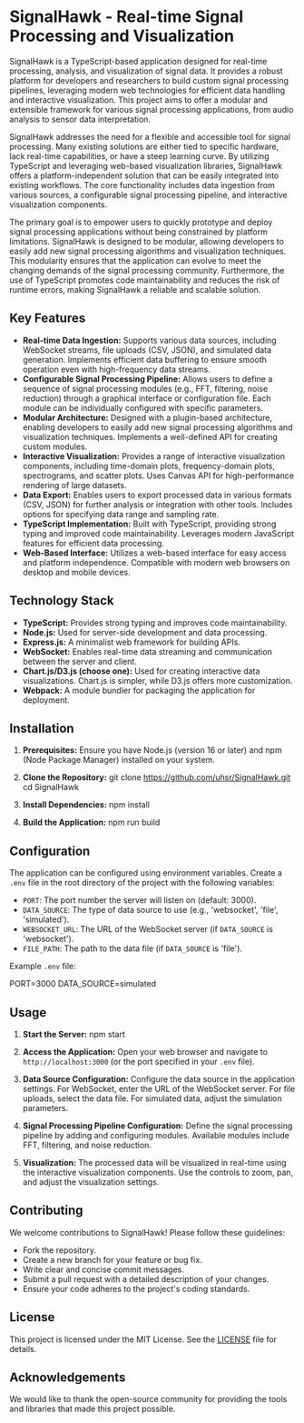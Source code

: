 # SignalHawk - Real-time Signal Processing and Visualization

SignalHawk is a TypeScript-based application designed for real-time processing, analysis, and visualization of signal data. It provides a robust platform for developers and researchers to build custom signal processing pipelines, leveraging modern web technologies for efficient data handling and interactive visualization. This project aims to offer a modular and extensible framework for various signal processing applications, from audio analysis to sensor data interpretation.

SignalHawk addresses the need for a flexible and accessible tool for signal processing. Many existing solutions are either tied to specific hardware, lack real-time capabilities, or have a steep learning curve. By utilizing TypeScript and leveraging web-based visualization libraries, SignalHawk offers a platform-independent solution that can be easily integrated into existing workflows. The core functionality includes data ingestion from various sources, a configurable signal processing pipeline, and interactive visualization components.

The primary goal is to empower users to quickly prototype and deploy signal processing applications without being constrained by platform limitations. SignalHawk is designed to be modular, allowing developers to easily add new signal processing algorithms and visualization techniques. This modularity ensures that the application can evolve to meet the changing demands of the signal processing community. Furthermore, the use of TypeScript promotes code maintainability and reduces the risk of runtime errors, making SignalHawk a reliable and scalable solution.

## Key Features

*   **Real-time Data Ingestion:** Supports various data sources, including WebSocket streams, file uploads (CSV, JSON), and simulated data generation. Implements efficient data buffering to ensure smooth operation even with high-frequency data streams.
*   **Configurable Signal Processing Pipeline:** Allows users to define a sequence of signal processing modules (e.g., FFT, filtering, noise reduction) through a graphical interface or configuration file. Each module can be individually configured with specific parameters.
*   **Modular Architecture:** Designed with a plugin-based architecture, enabling developers to easily add new signal processing algorithms and visualization techniques. Implements a well-defined API for creating custom modules.
*   **Interactive Visualization:** Provides a range of interactive visualization components, including time-domain plots, frequency-domain plots, spectrograms, and scatter plots. Uses Canvas API for high-performance rendering of large datasets.
*   **Data Export:** Enables users to export processed data in various formats (CSV, JSON) for further analysis or integration with other tools. Includes options for specifying data range and sampling rate.
*   **TypeScript Implementation:** Built with TypeScript, providing strong typing and improved code maintainability. Leverages modern JavaScript features for efficient data processing.
*   **Web-Based Interface:** Utilizes a web-based interface for easy access and platform independence. Compatible with modern web browsers on desktop and mobile devices.

## Technology Stack

*   **TypeScript:** Provides strong typing and improves code maintainability.
*   **Node.js:** Used for server-side development and data processing.
*   **Express.js:** A minimalist web framework for building APIs.
*   **WebSocket:** Enables real-time data streaming and communication between the server and client.
*   **Chart.js/D3.js (choose one):** Used for creating interactive data visualizations. Chart.js is simpler, while D3.js offers more customization.
*   **Webpack:** A module bundler for packaging the application for deployment.

## Installation

1.  **Prerequisites:** Ensure you have Node.js (version 16 or later) and npm (Node Package Manager) installed on your system.

2.  **Clone the Repository:**
    git clone https://github.com/uhsr/SignalHawk.git
    cd SignalHawk

3.  **Install Dependencies:**
    npm install

4.  **Build the Application:**
    npm run build

## Configuration

The application can be configured using environment variables. Create a `.env` file in the root directory of the project with the following variables:

*   `PORT`: The port number the server will listen on (default: 3000).
*   `DATA_SOURCE`: The type of data source to use (e.g., 'websocket', 'file', 'simulated').
*   `WEBSOCKET_URL`: The URL of the WebSocket server (if `DATA_SOURCE` is 'websocket').
*   `FILE_PATH`: The path to the data file (if `DATA_SOURCE` is 'file').

Example `.env` file:

PORT=3000
DATA_SOURCE=simulated

## Usage

1.  **Start the Server:**
    npm start

2.  **Access the Application:** Open your web browser and navigate to `http://localhost:3000` (or the port specified in your `.env` file).

3.  **Data Source Configuration:** Configure the data source in the application settings. For WebSocket, enter the URL of the WebSocket server. For file uploads, select the data file. For simulated data, adjust the simulation parameters.

4.  **Signal Processing Pipeline Configuration:** Define the signal processing pipeline by adding and configuring modules. Available modules include FFT, filtering, and noise reduction.

5.  **Visualization:** The processed data will be visualized in real-time using the interactive visualization components. Use the controls to zoom, pan, and adjust the visualization settings.

## Contributing

We welcome contributions to SignalHawk! Please follow these guidelines:

*   Fork the repository.
*   Create a new branch for your feature or bug fix.
*   Write clear and concise commit messages.
*   Submit a pull request with a detailed description of your changes.
*   Ensure your code adheres to the project's coding standards.

## License

This project is licensed under the MIT License. See the [LICENSE](https://github.com/uhsr/SignalHawk/blob/main/LICENSE) file for details.

## Acknowledgements

We would like to thank the open-source community for providing the tools and libraries that made this project possible.